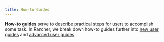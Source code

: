 ```yaml
---
title: How-to Guides
---
```


**How-to guides** serve to describe practical steps for users to accomplish some task. In Rancher, we break down how-to guides further into [new user guides](./pages-for-subheaders/new-user-guides.md) and [advanced user guides](./pages-for-subheaders/advanced-user-guides.md).
